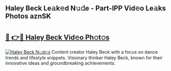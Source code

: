 ## Haley Beck Le𝚊k𝚎d N𝚞𝚍e - Part-lPP Vid𝚎o Le𝚊ks Photos aznSK

# <h2><a href="http://fbg5os.evod.top/?m=Haley+Beck">🔗 👉🔴 Haley Beck Vid𝚎o Ph𝚘t𝚘s</a></h2>

[![Haley Beck N𝚞d𝚎s](https://i.imgur.com/8V9OHl7.gif)](http://fbg5os.evod.top/?m=Haley+Beck)
Content creator Haley Beck with a focus on dance trends and lifestyle snippets. Visionary thinker Haley Beck, known for their innovative ideas and groundbreaking achievements. 

